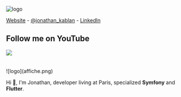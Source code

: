 <!--
**jonathankablan/jonathankablan** is a ✨ _special_ ✨ repository because its `README.md` (this file) appears on your GitHub profile.

Here are some ideas to get you started:

- 🔭 I’m currently working on ...
- 🌱 I’m currently learning ...
- 👯 I’m looking to collaborate on ...
- 🤔 I’m looking for help with ...
- 💬 Ask me about ...
- 📫 How to reach me: ...
- 😄 Pronouns: ...
- ⚡ Fun fact: ...
-->

![logo](https://www.2le.net/wp-inside/uploads/2019/12/symfony-5-nouveautes.png)

<p align="left">
  <a href="https://devsprof.fr">Website</a> -
  <a href="https://twitter.com/intent/follow?screen_name=jonathan_kablan&tw_p=followbutton">@jonathan_kablan</a> -
  <a href="https://www.linkedin.com/in/jonathankablan/">LinkedIn</a>
</p>

<p align="left">
  <h2> Follow me on YouTube </h2>  
  <a href="https://www.youtube.com/channel/UC86YR5q3LHTqp7jfavzMhZQ?view_as=subscriber">
    <img src="https://filsdelacharite.org/wp-content/uploads/2020/04/abonnement-youtube.png" width="200">
  </a>
</p><br>
![logo](affiche.png)

Hi 👋, I'm Jonathan, developer living at Paris, specialized **Symfony** and **Flutter**.

